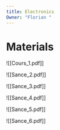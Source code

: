 ```yaml
---
title: Electronics
Owner: "Florian "
---
```

# Materials

![[Cours_1.pdf]]

![[Sance_2.pdf]]

![[Sance_3.pdf]]

![[Sance_4.pdf]]

![[Sance_5.pdf]]

![[Sance_6.pdf]]
